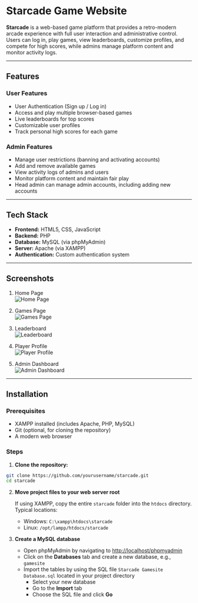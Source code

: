 # Starcade Game Website

**Starcade** is a web-based game platform that provides a retro-modern arcade experience with full user interaction and administrative control. Users can log in, play games, view leaderboards, customize profiles, and compete for high scores, while admins manage platform content and monitor activity logs.

---

## Features

### User Features
- User Authentication (Sign up / Log in)  
- Access and play multiple browser-based games  
- Live leaderboards for top scores  
- Customizable user profiles  
- Track personal high scores for each game  

### Admin Features
- Manage user restrictions (banning and activating accounts)  
- Add and remove available games  
- View activity logs of admins and users  
- Monitor platform content and maintain fair play  
- Head admin can manage admin accounts, including adding new accounts  

---

## Tech Stack

- **Frontend:** HTML5, CSS, JavaScript  
- **Backend:** PHP  
- **Database:** MySQL (via phpMyAdmin)  
- **Server:** Apache (via XAMPP)  
- **Authentication:** Custom authentication system  

---

## Screenshots

1. Home Page  
![Home Page](https://github.com/user-attachments/assets/d30a03d7-7bbd-40d5-ab88-ea72a68f0e83)  

2. Games Page  
![Games Page](https://github.com/user-attachments/assets/282a1a81-4dec-4cd7-8fc3-19269b01e4c7)  

3. Leaderboard  
![Leaderboard](https://github.com/user-attachments/assets/01f5950e-d78d-4883-a16f-1eeaee5994fd)  

4. Player Profile  
![Player Profile](https://github.com/user-attachments/assets/0e31fa7f-87d2-46dd-9640-67246d3bf34a)  

5. Admin Dashboard  
![Admin Dashboard](https://github.com/user-attachments/assets/9dc51f41-19a4-4d76-83fd-7835157c5fdf)  

---

## Installation

### Prerequisites
- XAMPP installed (includes Apache, PHP, MySQL)  
- Git (optional, for cloning the repository)  
- A modern web browser  

### Steps

1. **Clone the repository:**

```bash
git clone https://github.com/yourusername/starcade.git
cd starcade
```

2. **Move project files to your web server root**

   If using XAMPP, copy the entire `starcade` folder into the `htdocs` directory.  
   Typical locations:  
   - Windows: `C:\xampp\htdocs\starcade`  
   - Linux: `/opt/lampp/htdocs/starcade`

3. **Create a MySQL database**

   - Open phpMyAdmin by navigating to [http://localhost/phpmyadmin](http://localhost/phpmyadmin)  
   - Click on the **Databases** tab and create a new database, e.g., `gamesite`  
   - Import the tables by using the SQL file `Starcade Gamesite Database.sql` located in your project directory  
     - Select your new database  
     - Go to the **Import** tab  
     - Choose the SQL file and click **Go**

